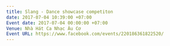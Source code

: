 ```yaml
---
title: Slang - Dance showcase competiton
date: 2017-07-04 10:39:00 +07:00
Event date: 2017-07-04 00:00:00 +07:00
Venue: Nhà Hát Ca Nhạc Âu Cơ
Event URL: https://www.facebook.com/events/220186361822520/
---
```


